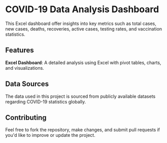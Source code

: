 # COVID-19 Data Analysis Dashboard

This Excel dashboard offer insights into key metrics such as total cases, new cases, deaths, recoveries, active cases, testing rates, and vaccination statistics.

## Features
**Excel Dashboard**: A detailed analysis using Excel with pivot tables, charts, and visualizations.
  
## Data Sources
The data used in this project is sourced from publicly available datasets regarding COVID-19 statistics globally. 

## Contributing
Feel free to fork the repository, make changes, and submit pull requests if you'd like to improve or update the project.
